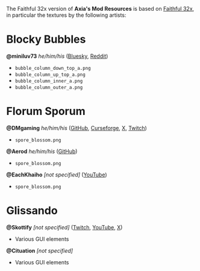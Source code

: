 The Faithful 32x version of **Axia's Mod Resources** is based on [Faithful 32x][faithful], in particular the textures by the following artists:

# Blocky Bubbles
**@miniluv73** _he/him/his_ ([Bluesky][miniluv73-bluesky], [Reddit][miniluv73-reddit])
- `bubble_column_down_top_a.png`
- `bubble_column_up_top_a.png`
- `bubble_column_inner_a.png`
- `bubble_column_outer_a.png`

# Florum Sporum
**@DMgaming** _he/him/his_ ([GitHub][dmgaming-github], [Curseforge][dmgaming-curseforge], [X][dmgaming-x], [Twitch][dmgaming-twitch])
- `spore_blossom.png`

**@Aerod** _he/him/his_ ([GitHub][aerod-github])
- `spore_blossom.png`

**@EachKhaiho** _[not specified]_ ([YouTube][eachkhaiho-youtube])
- `spore_blossom.png`

# Glissando
**@Skottify** _[not specified]_ ([Twitch][skottify-twitch], [YouTube][skottify-youtube], [X][skottify-x])
- Various GUI elements

**@Cituation** _[not specified]_
- Various GUI elements

[faithful]: https://faithfulpack.net/

[aerod-github]: https://github.com/AerodDev

[dmgaming-github]: https://github.com/DMgaming100
[dmgaming-curseforge]: https://www.curseforge.com/members/dmgaming
[dmgaming-x]: https://x.com/DMgaming101
[dmgaming-twitch]: https://www.twitch.tv/dmgaming1000

[eachkhaiho-youtube]: https://www.youtube.com/@eachmenderkhai6463

[miniluv73-bluesky]: https://bsky.app/profile/miniluv73.bsky.social
[miniluv73-reddit]: https://www.reddit.com/user/minilov73/

[skottify-twitch]: https://www.twitch.tv/skottify
[skottify-youtube]: https://www.youtube.com/@skottify
[skottify-x]: https://x.com/skottify